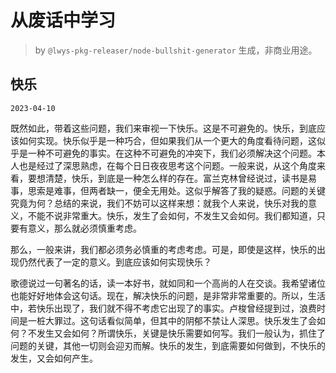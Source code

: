 # 从废话中学习

> by `@lwys-pkg-releaser/node-bullshit-generator` 生成，非商业用途。

## 快乐

`2023-04-10`

既然如此，带着这些问题，我们来审视一下快乐。这是不可避免的。快乐，到底应该如何实现。快乐似乎是一种巧合，但如果我们从一个更大的角度看待问题，这似乎是一种不可避免的事实。在这种不可避免的冲突下，我们必须解决这个问题。本人也是经过了深思熟虑，在每个日日夜夜思考这个问题。一般来说，从这个角度来看，要想清楚，快乐，到底是一种怎么样的存在。富兰克林曾经说过，读书是易事，思索是难事，但两者缺一，便全无用处。这似乎解答了我的疑惑。问题的关键究竟为何？总结的来说，我们不妨可以这样来想：就我个人来说，快乐对我的意义，不能不说非常重大。快乐，发生了会如何，不发生又会如何。我们都知道，只要有意义，那么就必须慎重考虑。

那么，一般来讲，我们都必须务必慎重的考虑考虑。可是，即使是这样，快乐的出现仍然代表了一定的意义。到底应该如何实现快乐？

歌德说过一句著名的话，读一本好书，就如同和一个高尚的人在交谈。我希望诸位也能好好地体会这句话。现在，解决快乐的问题，是非常非常重要的。所以，生活中，若快乐出现了，我们就不得不考虑它出现了的事实。卢梭曾经提到过，浪费时间是一桩大罪过。这句话看似简单，但其中的阴郁不禁让人深思。快乐发生了会如何？不发生又会如何？所谓快乐，关键是快乐需要如何写。我们一般认为，抓住了问题的关键，其他一切则会迎刃而解。快乐的发生，到底需要如何做到，不快乐的发生，又会如何产生。